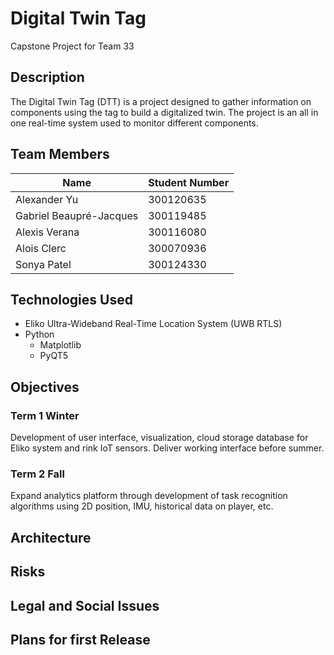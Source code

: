 # Digital Twin Tag
Capstone Project for Team 33

## Description
The Digital Twin Tag (DTT) is a project designed to gather information on components using the tag to build a digitalized twin. The project is an all in one real-time system used to monitor different components.

## Team Members
|Name|Student Number|
|-|-|
|Alexander Yu|300120635|
|Gabriel Beaupré-Jacques|300119485|
|Alexis Verana|300116080|
|Alois Clerc|300070936|
|Sonya Patel|300124330|

## Technologies Used
* Eliko Ultra-Wideband Real-Time Location System (UWB RTLS)
* Python
  * Matplotlib
  * PyQT5

## Objectives

### Term 1 Winter
Development of user interface, visualization, cloud storage database for Eliko system and rink IoT sensors. Deliver working interface before summer.

### Term 2 Fall
Expand analytics platform through development of task recognition algorithms using 2D position, IMU, historical data on player, etc.

## Architecture

## Risks

## Legal and Social Issues

## Plans for first Release 